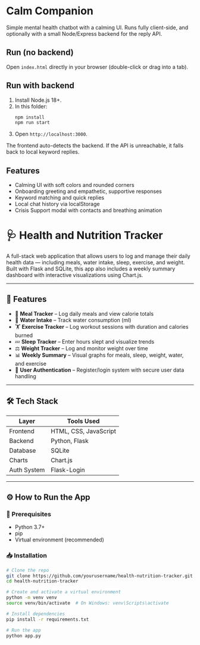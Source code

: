 # Calm Companion

Simple mental health chatbot with a calming UI. Runs fully client-side, and optionally with a small Node/Express backend for the reply API.

## Run (no backend)
Open `index.html` directly in your browser (double-click or drag into a tab).

## Run with backend
1. Install Node.js 18+.
2. In this folder:
   ```bash
   npm install
   npm run start
   ```
3. Open `http://localhost:3000`.

The frontend auto-detects the backend. If the API is unreachable, it falls back to local keyword replies.

## Features
- Calming UI with soft colors and rounded corners
- Onboarding greeting and empathetic, supportive responses
- Keyword matching and quick replies
- Local chat history via localStorage
- Crisis Support modal with contacts and breathing animation

# 🩺 Health and Nutrition Tracker

A full-stack web application that allows users to log and manage their daily health data — including meals, water intake, sleep, exercise, and weight. Built with Flask and SQLite, this app also includes a weekly summary dashboard with interactive visualizations using Chart.js.

---

## 🚀 Features

- 🥗 **Meal Tracker** – Log daily meals and view calorie totals
- 🚰 **Water Intake** – Track water consumption (ml)
- 🏋️ **Exercise Tracker** – Log workout sessions with duration and calories burned
- 💤 **Sleep Tracker** – Enter hours slept and visualize trends
- ⚖️ **Weight Tracker** – Log and monitor weight over time
- 📊 **Weekly Summary** – Visual graphs for meals, sleep, weight, water, and exercise
- 🔐 **User Authentication** – Register/login system with secure user data handling

---

## 🛠️ Tech Stack

| Layer       | Tools Used                    |
|-------------|-------------------------------|
| Frontend    | HTML, CSS, JavaScript         |
| Backend     | Python, Flask                 |
| Database    | SQLite                        |
| Charts      | Chart.js                      |
| Auth System | Flask-Login                   |

---

## ⚙️ How to Run the App

### 🔧 Prerequisites
- Python 3.7+
- pip
- Virtual environment (recommended)

### 📥 Installation

```bash
# Clone the repo
git clone https://github.com/yourusername/health-nutrition-tracker.git
cd health-nutrition-tracker

# Create and activate a virtual environment
python -m venv venv
source venv/bin/activate  # On Windows: venv\Scripts\activate

# Install dependencies
pip install -r requirements.txt

# Run the app
python app.py
